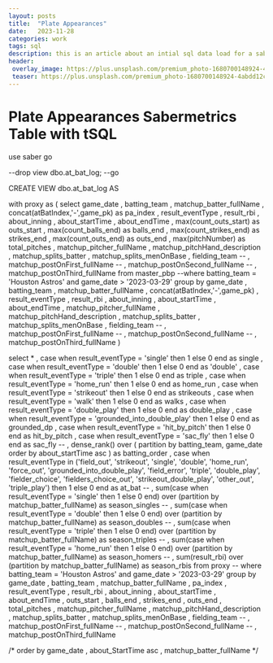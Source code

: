 ```yaml
---
layout: posts
title:  "Plate Appearances"
date:   2023-11-28
categories: work
tags: sql
description: this is an article about an intial sql data load for a sabermetrics database
header:
 overlay_image: https://plus.unsplash.com/premium_photo-1680700148924-4abdd12c89b5?q=80&w=1974&auto=format&fit=crop&ixlib=rb-4.0.3&ixid=M3wxMjA3fDB8MHxwaG90by1wYWdlfHx8fGVufDB8fHx8fA%3D%3D
 teaser: https://plus.unsplash.com/premium_photo-1680700148924-4abdd12c89b5?q=80&w=1974&auto=format&fit=crop&ixlib=rb-4.0.3&ixid=M3wxMjA3fDB8MHxwaG90by1wYWdlfHx8fGVufDB8fHx8fA%3D%3D
---
```

# Plate Appearances Sabermetrics Table with tSQL

use saber
go

--drop view dbo.at_bat_log;
--go

CREATE VIEW dbo.at_bat_log AS

with proxy as (
	select
		game_date
		, batting_team
		, matchup_batter_fullName
		, concat(atBatIndex,'-',game_pk) as pa_index
		, result_eventType
		, result_rbi
		, about_inning
		, about_startTime
		, about_endTime
		, max(count_outs_start) as outs_start
		, max(count_balls_end) as balls_end
		, max(count_strikes_end) as strikes_end
		, max(count_outs_end) as outs_end
		, max(pitchNumber) as total_pitches
		, matchup_pitcher_fullName
		, matchup_pitchHand_description
		, matchup_splits_batter
		, matchup_splits_menOnBase
		, fielding_team
	--	, matchup_postOnFirst_fullName
	--	, matchup_postOnSecond_fullName
	--	, matchup_postOnThird_fullName
	from 
		master_pbp
	--where batting_team = 'Houston Astros' and game_date > '2023-03-29'
	group by 
		game_date
		, batting_team
		, matchup_batter_fullName
		, concat(atBatIndex,'-',game_pk)
		, result_eventType
		, result_rbi
		, about_inning
		, about_startTime
		, about_endTime
		, matchup_pitcher_fullName
		, matchup_pitchHand_description
		, matchup_splits_batter
		, matchup_splits_menOnBase
		, fielding_team
	--	, matchup_postOnFirst_fullName
	--	, matchup_postOnSecond_fullName
	--	, matchup_postOnThird_fullName
		) 

select 
	*
	, case when result_eventType = 'single' then 1 else 0 end as single
	, case when result_eventType = 'double' then 1 else 0 end as 'double'
	, case when result_eventType = 'triple' then 1 else 0 end as triple
	, case when result_eventType = 'home_run' then 1 else 0 end as home_run
	, case when result_eventType = 'strikeout' then 1 else 0 end as strikeouts
	, case when result_eventType = 'walk' then 1 else 0 end as walks
	, case when result_eventType = 'double_play' then 1 else 0 end as double_play
	, case when result_eventType = 'grounded_into_double_play' then 1 else 0 end as grounded_dp
	, case when result_eventType = 'hit_by_pitch' then 1 else 0 end as hit_by_pitch
	, case when result_eventType = 'sac_fly' then 1 else 0 end as sac_fly
--	, dense_rank() over ( partition by batting_team, game_date order by about_startTime asc ) as batting_order
	, case when result_eventType in ('field_out', 'strikeout', 'single', 'double', 'home_run', 'force_out', 'grounded_into_double_play', 
		'field_error', 'triple', 'double_play', 'fielder_choice', 'fielders_choice_out', 'strikeout_double_play', 'other_out', 'triple_play') then 1 else 0 end as at_bat
--	, sum(case when result_eventType = 'single' then 1 else 0 end) over (partition by matchup_batter_fullName) as season_singles
--	, sum(case when result_eventType = 'double' then 1 else 0 end) over (partition by matchup_batter_fullName) as season_doubles
--	, sum(case when result_eventType = 'triple' then 1 else 0 end) over (partition by matchup_batter_fullName) as season_triples
--	, sum(case when result_eventType = 'home_run' then 1 else 0 end) over (partition by matchup_batter_fullName) as season_homers
-- 	, sum(result_rbi) over (partition by matchup_batter_fullName) as season_rbis
from 
	proxy
-- where batting_team = 'Houston Astros' and game_date > '2023-03-29'
group by 
	game_date
	, batting_team
	, matchup_batter_fullName
	, pa_index
	, result_eventType
	, result_rbi
	, about_inning
	, about_startTime
	, about_endTime
	, outs_start
	, balls_end
	, strikes_end
	, outs_end
	, total_pitches
	, matchup_pitcher_fullName
	, matchup_pitchHand_description
	, matchup_splits_batter
	, matchup_splits_menOnBase
	, fielding_team
--	, matchup_postOnFirst_fullName
--	, matchup_postOnSecond_fullName
--	, matchup_postOnThird_fullName

/*
order by
	game_date
	, about_StartTime asc
	, matchup_batter_fullName
*/

	